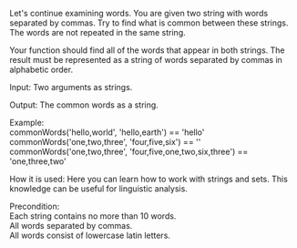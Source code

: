 Let's continue examining words. You are given two string with words separated by commas. Try to find what is common between these strings. The words are not repeated in the same string.

Your function should find all of the words that appear in both strings. The result must be represented as a string of words separated by commas in alphabetic order.

Input: Two arguments as strings.

Output: The common words as a string.

Example:    
commonWords('hello,world', 'hello,earth') == 'hello'  
commonWords('one,two,three', 'four,five,six') == ''  
commonWords('one,two,three', 'four,five,one,two,six,three') == 'one,three,two'  


How it is used: Here you can learn how to work with strings and sets. This knowledge can be useful for linguistic analysis.

Precondition:  
Each string contains no more than 10 words.  
All words separated by commas.  
All words consist of lowercase latin letters.   